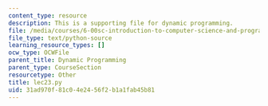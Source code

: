 ```yaml
---
content_type: resource
description: This is a supporting file for dynamic programming.
file: /media/courses/6-00sc-introduction-to-computer-science-and-programming-spring-2011/31ad970f81c04e2456f2b1a1fab45b81_lec23.py
file_type: text/python-source
learning_resource_types: []
ocw_type: OCWFile
parent_title: Dynamic Programming
parent_type: CourseSection
resourcetype: Other
title: lec23.py
uid: 31ad970f-81c0-4e24-56f2-b1a1fab45b81
---
```

